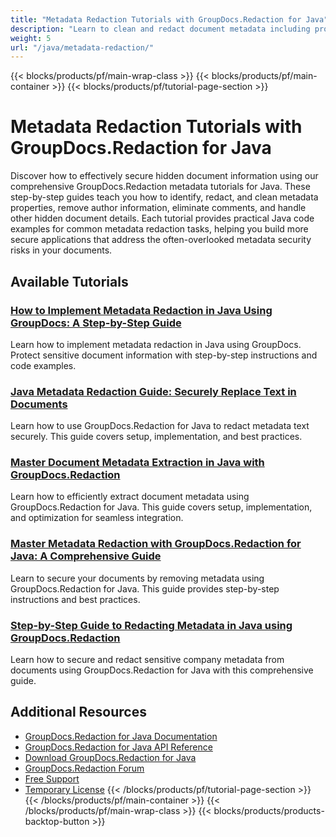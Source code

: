 ```yaml
---
title: "Metadata Redaction Tutorials with GroupDocs.Redaction for Java"
description: "Learn to clean and redact document metadata including properties, comments, and hidden information with these GroupDocs.Redaction Java tutorials."
weight: 5
url: "/java/metadata-redaction/"
---
```

{{< blocks/products/pf/main-wrap-class >}}
{{< blocks/products/pf/main-container >}}
{{< blocks/products/pf/tutorial-page-section >}}
# Metadata Redaction Tutorials with GroupDocs.Redaction for Java

Discover how to effectively secure hidden document information using our comprehensive GroupDocs.Redaction metadata tutorials for Java. These step-by-step guides teach you how to identify, redact, and clean metadata properties, remove author information, eliminate comments, and handle other hidden document details. Each tutorial provides practical Java code examples for common metadata redaction tasks, helping you build more secure applications that address the often-overlooked metadata security risks in your documents.

## Available Tutorials

### [How to Implement Metadata Redaction in Java Using GroupDocs&#58; A Step-by-Step Guide](./groupdocs-redaction-java-metadata-implementation/)
Learn how to implement metadata redaction in Java using GroupDocs. Protect sensitive document information with step-by-step instructions and code examples.

### [Java Metadata Redaction Guide&#58; Securely Replace Text in Documents](./java-redaction-metadata-text-replacement-guide/)
Learn how to use GroupDocs.Redaction for Java to redact metadata text securely. This guide covers setup, implementation, and best practices.

### [Master Document Metadata Extraction in Java with GroupDocs.Redaction](./groupdocs-redaction-java-document-metadata-extraction/)
Learn how to efficiently extract document metadata using GroupDocs.Redaction for Java. This guide covers setup, implementation, and optimization for seamless integration.

### [Master Metadata Redaction with GroupDocs.Redaction for Java&#58; A Comprehensive Guide](./metadata-redaction-groupdocs-java-guide/)
Learn to secure your documents by removing metadata using GroupDocs.Redaction for Java. This guide provides step-by-step instructions and best practices.

### [Step-by-Step Guide to Redacting Metadata in Java using GroupDocs.Redaction](./java-metadata-redaction-groupdocs-tutorial/)
Learn how to secure and redact sensitive company metadata from documents using GroupDocs.Redaction for Java with this comprehensive guide.

## Additional Resources

- [GroupDocs.Redaction for Java Documentation](https://docs.groupdocs.com/redaction/java/)
- [GroupDocs.Redaction for Java API Reference](https://reference.groupdocs.com/redaction/java/)
- [Download GroupDocs.Redaction for Java](https://releases.groupdocs.com/redaction/java/)
- [GroupDocs.Redaction Forum](https://forum.groupdocs.com/c/redaction)
- [Free Support](https://forum.groupdocs.com/)
- [Temporary License](https://purchase.groupdocs.com/temporary-license/)
{{< /blocks/products/pf/tutorial-page-section >}}
{{< /blocks/products/pf/main-container >}}
{{< /blocks/products/pf/main-wrap-class >}}
{{< blocks/products/products-backtop-button >}}
